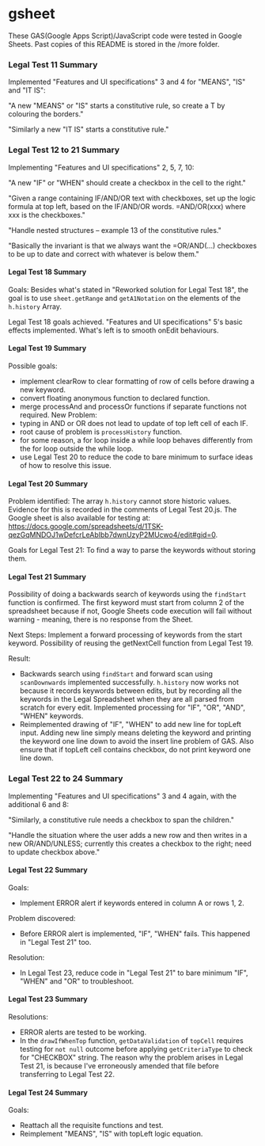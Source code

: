 # gsheet
These GAS(Google Apps Script)/JavaScript code were tested in Google Sheets.  Past copies of this README is stored in the /more folder.


### Legal Test 11 Summary
Implemented "Features and UI specifications" 3 and 4 for "MEANS", "IS" and "IT IS":

"A new "MEANS" or "IS" starts a constitutive rule, so create a T by colouring the borders."

"Similarly a new "IT IS" starts a constitutive rule."

### Legal Test 12 to 21 Summary
Implementing "Features and UI specifications" 2, 5, 7, 10:

"A new "IF" or "WHEN" should create a checkbox in the cell to the right."

"Given a range containing IF/AND/OR text with checkboxes, set up the logic formula at top left, based on the IF/AND/OR words. =AND/OR(xxx) where xxx is the checkboxes."

"Handle nested structures – example 13 of the constitutive rules."

"Basically the invariant is that we always want the =OR/AND(...) checkboxes to be up to date and correct with whatever is below them."
#### Legal Test 18 Summary
Goals: Besides what's stated in "Reworked solution for Legal Test 18", the goal is to use `sheet.getRange` and `getA1Notation` on the elements of the `h.history` Array.

Legal Test 18 goals achieved.  "Features and UI specifications" 5's basic effects implemented.  What's left is to smooth onEdit behaviours.
#### Legal Test 19 Summary
Possible goals:
- implement clearRow to clear formatting of row of cells before drawing a new keyword.
- convert floating anonymous function to declared function.
- merge processAnd and processOr functions if separate functions not required.
New Problem:
- typing in AND or OR does not lead to update of top left cell of each IF.
- root cause of problem is `processHistory` function.
- for some reason, a for loop inside a while loop behaves differently from the for loop outside the while loop.
- use Legal Test 20 to reduce the code to bare minimum to surface ideas of how to resolve this issue.
#### Legal Test 20 Summary
Problem identified:
The array `h.history` cannot store historic values.  Evidence for this is recorded in the comments of Legal Test 20.js.  The Google sheet is also available for testing at: https://docs.google.com/spreadsheets/d/1TSK-qezGqMNDOJ1wDefcrLeAbIbb7dwnUzyP2MUcwo4/edit#gid=0.

Goals for Legal Test 21:
To find a way to parse the keywords without storing them.
#### Legal Test 21 Summary
Possibility of doing a backwards search of keywords using the `findStart` function is confirmed.  The first keyword must start from column 2 of the spreadsheet because if not, Google Sheets code execution will fail without warning - meaning, there is no response from the Sheet.

Next Steps:
Implement a forward processing of keywords from the start keyword.  Possibility of reusing the getNextCell function from Legal Test 19.

Result:
- Backwards search using `findStart` and forward scan using `scanDownwards` implemented successfully.  `h.history` now works not because it records keywords between edits, but by recording all the keywords in the Legal Spreadsheet when they are all parsed from scratch for every edit.  Implemented processing for "IF", "OR", "AND", "WHEN" keywords.
- Reimplemented drawing of "IF", "WHEN" to add new line for topLeft input.  Adding new line simply means deleting the keyword and printing the keyword one line down to avoid the insert line problem of GAS.  Also ensure that if topLeft cell contains checkbox, do not print keyword one line down.
### Legal Test 22 to 24 Summary
Implementing "Features and UI specifications" 3 and 4 again, with the additional 6 and 8:

"Similarly, a constitutive rule needs a checkbox to span the children."

"Handle the situation where the user adds a new row and then writes in a new OR/AND/UNLESS; currently this creates a checkbox to the right; need to update checkbox above."
#### Legal Test 22 Summary
Goals:
- Implement ERROR alert if keywords entered in column A or rows 1, 2.

Problem discovered:
- Before ERROR alert is implemented, "IF", "WHEN" fails.  This happened in "Legal Test 21" too.

Resolution:
- In Legal Test 23, reduce code in "Legal Test 21" to bare minimum "IF", "WHEN" and "OR" to troubleshoot.
#### Legal Test 23 Summary
Resolutions:
- ERROR alerts are tested to be working.
- In the `drawIfWhenTop` function, `getDataValidation` of `topCell` requires testing for `not null` outcome before applying `getCriteriaType` to check for "CHECKBOX" string.  The reason why the problem arises in Legal Test 21, is because I've erroneously amended that file before transferring to Legal Test 22.
#### Legal Test 24 Summary
Goals:
- Reattach all the requisite functions and test.
- Reimplement "MEANS", "IS" with topLeft logic equation.

